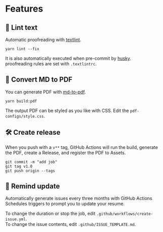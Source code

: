 # Features

## 💅 Lint text

Automatic proofreading with [textlint](https://github.com/textlint/textlint).

```shell
yarn lint --fix
```

It is also automatically executed when pre-commit by [husky](https://github.com/typicode/husky).  
proofreading rules are set with `.textlintrc`.

## 📝 Convert MD to PDF

You can generate PDF with [md-to-pdf](https://www.npmjs.com/package/md-to-pdf).

```shell
yarn build:pdf
```

The output PDF can be styled as you like with CSS. Edit the `pdf-configs/style.css`.  

## 🛠 Create release

When you push with a `v**` tag, GitHub Actions will run the build, generate the PDF, create a Release, and register the PDF to Assets.

```shell
git commit -m "add job"
git tag v1.0
git push origin --tags
```

## 📆 Remind update

Automatically generate issues every three months with GitHub Actions Schedules triggers to prompt you to update your resume.

To change the duration or stop the job, edit `.github/workflows/create-issue.yml`.  
To change the issue contents, edit `.github/ISSUE_TEMPLATE.md`.
